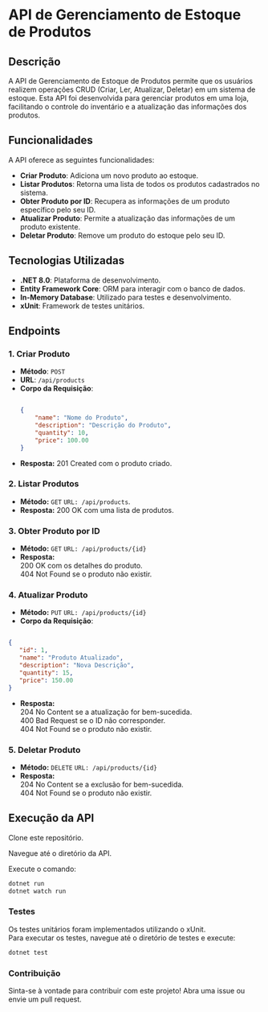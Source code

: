 # API de Gerenciamento de Estoque de Produtos

## Descrição

A API de Gerenciamento de Estoque de Produtos permite que os usuários realizem operações CRUD (Criar, Ler, Atualizar, Deletar) em um sistema de estoque. Esta API foi desenvolvida para gerenciar produtos em uma loja, facilitando o controle do inventário e a atualização das informações dos produtos.

## Funcionalidades

A API oferece as seguintes funcionalidades:

- **Criar Produto**: Adiciona um novo produto ao estoque.
- **Listar Produtos**: Retorna uma lista de todos os produtos cadastrados no sistema.
- **Obter Produto por ID**: Recupera as informações de um produto específico pelo seu ID.
- **Atualizar Produto**: Permite a atualização das informações de um produto existente.
- **Deletar Produto**: Remove um produto do estoque pelo seu ID.

## Tecnologias Utilizadas

- **.NET 8.0**: Plataforma de desenvolvimento.
- **Entity Framework Core**: ORM para interagir com o banco de dados.
- **In-Memory Database**: Utilizado para testes e desenvolvimento.
- **xUnit**: Framework de testes unitários.

## Endpoints

### 1. Criar Produto

- **Método**: `POST`
- **URL**: `/api/products`
- **Corpo da Requisição**:
  ```json
  
  {
      "name": "Nome do Produto",
      "description": "Descrição do Produto",
      "quantity": 10,
      "price": 100.00
  }

- **Resposta:** 201 Created com o produto criado.

### 2. Listar Produtos
- **Método:** `GET`
`URL: /api/products`.
- **Resposta:** 200 OK com uma lista de produtos.

### 3. Obter Produto por ID
- **Método:** `GET`
`URL: /api/products/{id}`
- **Resposta:**  
200 OK com os detalhes do produto.  
404 Not Found se o produto não existir.

### 4. Atualizar Produto
- **Método:** `PUT`
`URL: /api/products/{id}`
- **Corpo da Requisição**:
 ```json

{
    "id": 1,
    "name": "Produto Atualizado",
    "description": "Nova Descrição",
    "quantity": 15,
    "price": 150.00
}
```
- **Resposta:**  
204 No Content se a atualização for bem-sucedida.  
400 Bad Request se o ID não corresponder.  
404 Not Found se o produto não existir.

### 5. Deletar Produto
- **Método:** `DELETE`
``URL: /api/products/{id}``
- **Resposta:**  
204 No Content se a exclusão for bem-sucedida.  
404 Not Found se o produto não existir.

## Execução da API

Clone este repositório.

Navegue até o diretório da API.

Execute o comando:

```bash          
dotnet run
dotnet watch run
```

### Testes  
Os testes unitários foram implementados utilizando o xUnit.  
 Para executar os testes, navegue até o diretório de testes e execute:

```bash  
dotnet test
```

### Contribuição
Sinta-se à vontade para contribuir com este projeto! Abra uma issue ou envie um pull request.
